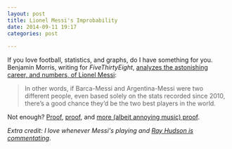 ```yaml
---
layout: post
title: Lionel Messi's Improbability
date: 2014-09-11 19:17
categories: post
  
---
```



If you love football, statistics, and graphs, do I have something for you. Benjamin Morris, writing for _FiveThirtyEight_, [analyzes the astonishing career, and numbers, of Lionel Messi](http://fivethirtyeight.com/features/lionel-messi-is-impossible/):

> In other words, if Barca-Messi and Argentina-Messi were two different people, even based solely on the stats recorded since 2010, there’s a good chance they’d be the two best players in the world.

Not enough? [Proof](http://www.youtube.com/watch?v=I0gS5CshUDE), [proof](http://www.youtube.com/watch?v=iiPaXx9flLk), and [more (albeit annoying music) proof](http://www.youtube.com/watch?v=4K9UmbqdBq8).

_Extra credit: I love whenever Messi's playing and [Ray Hudson is commentating](http://www.youtube.com/watch?v=9TQaxme_Sug)_.
